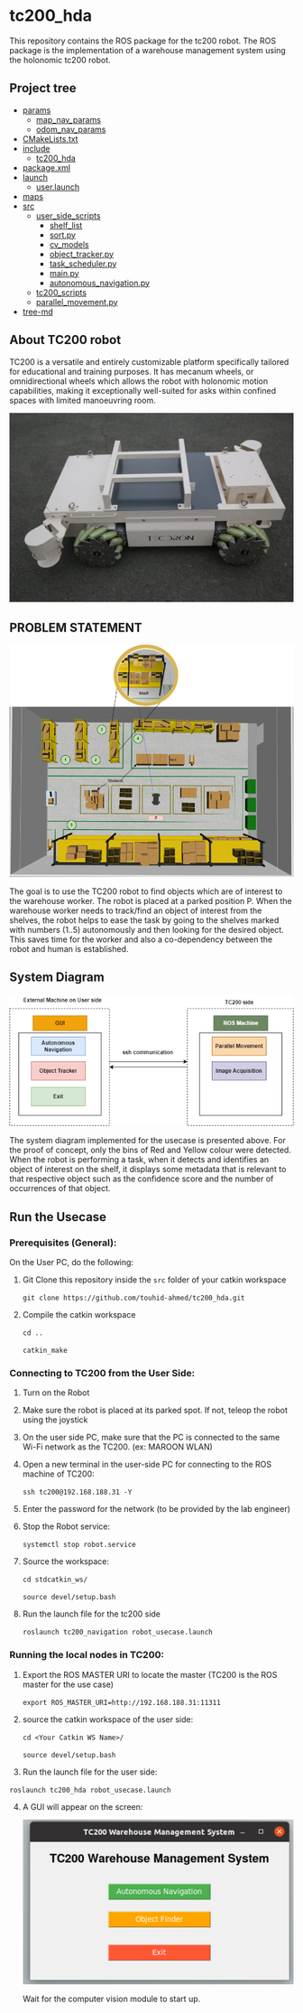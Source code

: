 # tc200_hda
This repository contains the ROS package for the tc200 robot. The ROS package is the implementation of a warehouse management system using the holonomic tc200 robot.


## Project tree
 * [params](./params)
   * [map_nav_params](./params/map_nav_params)
   * [odom_nav_params](./params/odom_nav_params)
 * [CMakeLists.txt](./CMakeLists.txt)
 * [include](./include)
   * [tc200_hda](./include/tc200_hda)
 * [package.xml](./package.xml)
 * [launch](./launch)
   * [user.launch](./launch/user.launch)
 * [maps](./maps)
 * [src](./src)
   * [user_side_scripts](./src/user_side_scripts)
     * [shelf_list](./src/user_side_scripts/shelf_list)
     * [sort.py](./src/user_side_scripts/sort.py)
     * [cv_models](./src/user_side_scripts/cv_models)
     * [object_tracker.py](./src/user_side_scripts/object_tracker.py)
     * [task_scheduler.py](./src/user_side_scripts/task_scheduler.py)
     * [main.py](./src/user_side_scripts/main.py)
     * [autonomous_navigation.py](./src/user_side_scripts/autonomous_navigation.py)
   * [tc200_scripts](./src/tc200_scripts)
   * [parallel_movement.py](./src/tc200_scripts/parallel_movement.py)
 * [tree-md](./tree-md)

## About TC200 robot
TC200 is a versatile and entirely customizable platform specifically tailored for educational and training purposes. 
It has mecanum wheels, or omnidirectional wheels which allows the robot with holonomic motion capabilities, making it exceptionally well-suited for 
asks within confined spaces with limited manoeuvring room.

![TC200](tc200.png?raw=true "TC200")

## PROBLEM STATEMENT
![Usecase](usecase.png?raw=true "Usecase")

The goal is to use the TC200 robot to find objects which are of interest to the warehouse worker. The robot is placed at a parked position P. When the warehouse worker needs to track/find an object of interest from the shelves, the robot helps to ease the task by going to the shelves marked with numbers (1..5) autonomously and then looking for the desired object. This saves time for the worker and also a co-dependency between the robot and human is established.

## System Diagram
![System](system.png?raw=true "System")


The system diagram implemented for the usecase is presented above. For the proof of concept, only the bins of Red and Yellow colour were detected. When the robot is performing a task, when it detects and identifies an object of interest on the shelf, it displays some metadata that is relevant to that respective object such as the confidence score and the number of occurrences of that object.

## Run the Usecase

### Prerequisites (General):
On the User PC, do the following:

1. Git Clone this repository inside the `src` folder of your catkin workspace
   
    `git clone https://github.com/touhid-ahmed/tc200_hda.git`

2.  Compile the catkin workspace

    `cd .. `

    `catkin_make`


### Connecting to TC200 from the User Side:

1. Turn on the Robot
2. Make sure the robot is placed at its parked spot. If not, teleop the robot using the joystick
3. On the user side PC, make sure that the PC is connected to the same Wi-Fi network as the TC200. (ex: MAROON WLAN)
4. Open a new terminal in the user-side PC for connecting to the ROS machine of TC200:


   `ssh tc200@192.168.188.31 -Y`

5. Enter the password for the network (to be provided by the lab engineer)

6. Stop the Robot service:

    `systemctl stop robot.service`


7. Source the workspace:

    `cd stdcatkin_ws/`


    `source devel/setup.bash`


8. Run the launch file for the tc200 side


    `roslaunch tc200_navigation robot_usecase.launch`



### Running the local nodes in TC200:

1. Export the ROS MASTER URI to locate the master (TC200 is the ROS master for the use case)

    `export ROS_MASTER_URI=http://192.168.188.31:11311`

2. source the catkin workspace of the user side:
     
    `cd <Your Catkin WS Name>/`


    `source devel/setup.bash`

   
3.  Run the launch file for the user side:

   `roslaunch tc200_hda robot_usecase.launch`
   
4. A GUI will appear on the screen:

   ![GUI](gui.png?raw=true "GUI")


   Wait for the computer vision module to start up.
